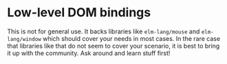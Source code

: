 # Low-level DOM bindings

This is not for general use. It backs libraries like `elm-lang/mouse` and `elm-lang/window` which should cover your needs in most cases. In the rare case that libraries like that do not seem to cover your scenario, it is best to bring it up with the community. Ask around and learn stuff first!